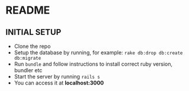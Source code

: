 # README

## INITIAL SETUP
- Clone the repo
- Setup the database by running, for example: `rake db:drop db:create db:migrate`
- Run `bundle` and follow instructions to install correct ruby version, bundler etc
- Start the server by running `rails s`
- You can access it at **localhost:3000**
